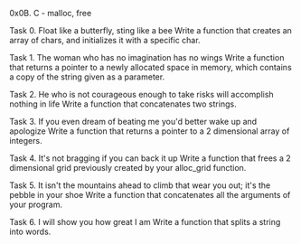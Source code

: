 0x0B. C - malloc, free

Task 0. Float like a butterfly, sting like a bee
Write a function that creates an array of chars, and initializes it with a specific char.

Task 1. The woman who has no imagination has no wings
Write a function that returns a pointer to a newly allocated space in memory, which contains a copy of the string given as a parameter.

Task 2. He who is not courageous enough to take risks will accomplish nothing in life
Write a function that concatenates two strings.

Task 3. If you even dream of beating me you'd better wake up and apologize
Write a function that returns a pointer to a 2 dimensional array of integers.

Task 4. It's not bragging if you can back it up
Write a function that frees a 2 dimensional grid previously created by your alloc_grid function.

Task 5. It isn't the mountains ahead to climb that wear you out; it's the pebble in your shoe
Write a function that concatenates all the arguments of your program.

Task 6. I will show you how great I am
Write a function that splits a string into words.
